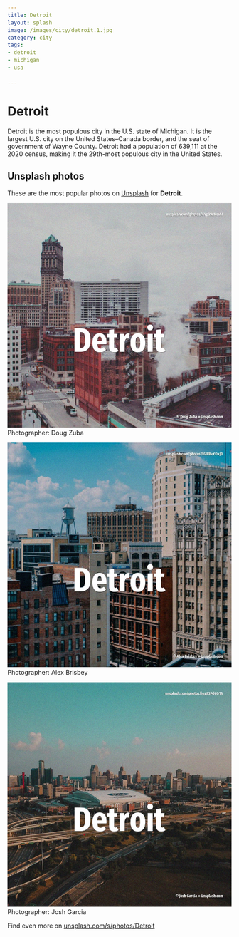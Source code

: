 ```yaml
---
title: Detroit
layout: splash
image: /images/city/detroit.1.jpg
category: city
tags:
- detroit
- michigan
- usa

---
```

# Detroit

Detroit  is the most populous city in the U.S. state of Michigan. It is the largest U.S. city on the United States–Canada border, and the seat of government of Wayne County. Detroit had a population of 639,111 at the 2020 census, making it the 29th-most populous city in  the United States. 

 
## Unsplash photos
These are the most popular photos on [Unsplash](https://unsplash.com) for **Detroit**.
 
![Detroit](/images/city/detroit.1.jpg)
Photographer:  Doug Zuba
 
![Detroit](/images/city/detroit.2.jpg)
Photographer:  Alex Brisbey
 
![Detroit](/images/city/detroit.3.jpg)
Photographer:  Josh Garcia
 
Find even more on [unsplash.com/s/photos/Detroit](https://unsplash.com/s/photos/Detroit)
 
